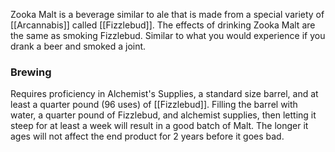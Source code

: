 Zooka Malt is a beverage similar to ale that is made from a special variety of [[Arcannabis]] called [[Fizzlebud]]. The effects of drinking Zooka Malt are the same as smoking Fizzlebud. Similar to what you would experience if you drank a beer and smoked a joint.

### Brewing

Requires proficiency in Alchemist's Supplies, a standard size barrel, and at least a quarter pound (96 uses) of [[Fizzlebud]]. Filling the barrel with water, a quarter pound of Fizzlebud, and alchemist supplies, then letting it steep for at least a week will result in a good batch of Malt. The longer it ages will not affect the end product for 2 years before it goes bad.